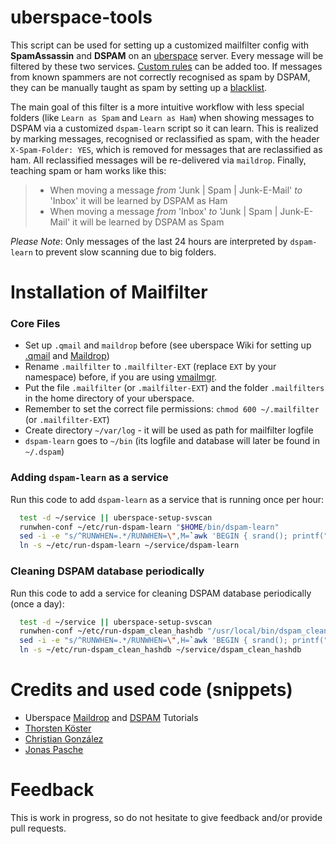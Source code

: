 # uberspace-tools

This script can be used for setting up a customized mailfilter config with **SpamAssassin** and **DSPAM** on an [uberspace](https://uberspace.de) server. Every message will be filtered by these two services. [Custom rules](https://wiki.uberspace.de/mail:maildrop#sonstige_filtereien) can be added too. If messages from known spammers are not correctly recognised as spam by DSPAM, they can be manually taught as spam by setting up a [blacklist](http://blog.jonaspasche.com/2010/03/23/dspam-automatisch-trainieren/).

The main goal of this filter is a more intuitive workflow with less special folders (like `Learn as Spam` and `Learn as Ham`) when showing messages to DSPAM via a customized `dspam-learn` script so it can learn. This is realized by marking messages, recognised or reclassified as spam, with the header `X-Spam-Folder: YES`, which is removed for messages that are reclassified as ham. All reclassified messages will be re-delivered via `maildrop`. Finally, teaching spam or ham works like this:

> * When moving a message *from* 'Junk | Spam | Junk-E-Mail' *to* 'Inbox' it will be learned by DSPAM as Ham
> * When moving a message *from* 'Inbox' *to* 'Junk | Spam | Junk-E-Mail' it will be learned by DSPAM as Spam

*Please Note*: Only messages of the last 24 hours are interpreted by `dspam-learn` to prevent slow scanning due to big folders.

# Installation of Mailfilter
### Core Files
* Set up `.qmail` and `maildrop` before (see uberspace Wiki for setting up [.qmail](https://wiki.uberspace.de/mail:dotqmail) and [Maildrop](https://wiki.uberspace.de/mail:maildrop))
* Rename `.mailfilter` to `.mailfilter-EXT` (replace `EXT` by your namespace) before, if you are using [vmailmgr](https://wiki.uberspace.de/mail:vmailmgr).
* Put the file `.mailfilter` (or `.mailfilter-EXT`) and the folder `.mailfilters` in the home directory of your uberspace.
* Remember to set the correct file permissions: `chmod 600 ~/.mailfilter` (or `.mailfilter-EXT`)
* Create directory `~/var/log` - it will be used as path for mailfilter logfile
* `dspam-learn` goes to `~/bin` (its logfile and database will later be found in `~/.dspam`)

### Adding `dspam-learn` as a service

Run this code to add `dspam-learn` as a service that is running once per hour:

```bash
  test -d ~/service || uberspace-setup-svscan
  runwhen-conf ~/etc/run-dspam-learn "$HOME/bin/dspam-learn"
  sed -i -e "s/^RUNWHEN=.*/RUNWHEN=\",M=`awk 'BEGIN { srand(); printf("%d\n",rand()*60) }'`\"/" ~/etc/run-dspam-learn/run
  ln -s ~/etc/run-dspam-learn ~/service/dspam-learn
```

### Cleaning DSPAM database periodically

Run this code to add a service for cleaning DSPAM database periodically (once a day):

```bash
  test -d ~/service || uberspace-setup-svscan
  runwhen-conf ~/etc/run-dspam_clean_hashdb "/usr/local/bin/dspam_clean_hashdb"
  sed -i -e "s/^RUNWHEN=.*/RUNWHEN=\",H=`awk 'BEGIN { srand(); printf("%d\n",rand()*24) }'`\"/" ~/etc/run-dspam_clean_hashdb/run
  ln -s ~/etc/run-dspam_clean_hashdb ~/service/dspam_clean_hashdb
```

# Credits and used code (snippets)
* Uberspace [Maildrop](https://wiki.uberspace.de/mail:maildrop) and [DSPAM](https://wiki.uberspace.de/mail:dspam) Tutorials
* [Thorsten Köster](https://blog.macfrog.de/2014/05/10/maildrop-revisited/)
* [Christian González](https://github.com/nerdoc/uberspace-tools)
* [Jonas Pasche](http://blog.jonaspasche.com/2010/03/23/dspam-automatisch-trainieren/)

# Feedback
This is work in progress, so do not hesitate to give feedback and/or provide pull requests.

